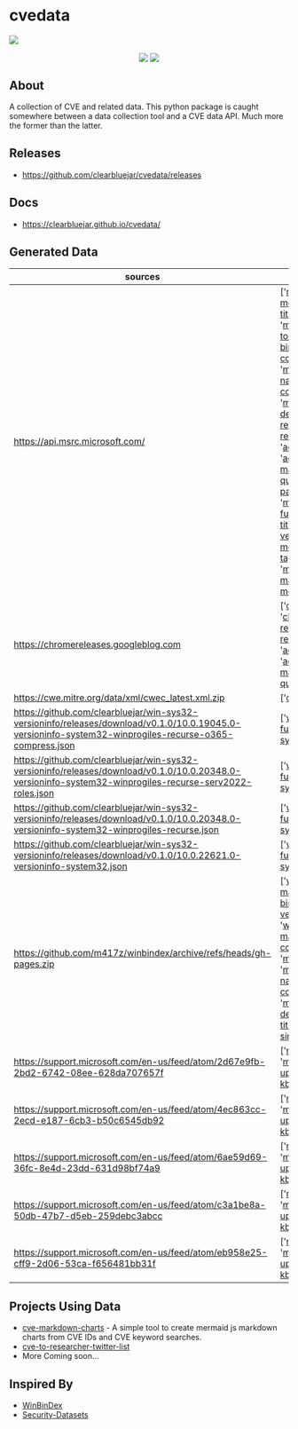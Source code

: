 # cvedata

<img align="center" src="https://user-images.githubusercontent.com/3752074/201245258-2de3e9f4-2097-4fbd-b01f-06ebd9d835cf.jpg">
</p>

<p align="center">
<a href="https://twitter.com/clearbluejar"><img align="center" src="https://img.shields.io/twitter/follow/clearbluejar?color=blue&style=for-the-badge"></a> 
  <img align="center" src="https://img.shields.io/github/stars/clearbluejar/cvedata?style=for-the-badge">
</p>

## About

A collection of CVE and related data. This python package is caught somewhere between a data collection tool and a CVE data API. Much more the former than the latter.

## Releases

- https://github.com/clearbluejar/cvedata/releases

## Docs 

- https://clearbluejar.github.io/cvedata/

## Generated Data

| sources | filenames |
|----------------------------------------------------------------------------------------------------------------------------------------------------------|--------------------------------------------------------------------------------------------------------------------------------------------------------------------------------------------------------------------------------------------------------------------------------------------------------------------------------------------------------------------------------------------------------------------------------------------------------------------------------------------------------------------------------------------------------------------------------------------------------------------------------------------------------------------------------------------------------------------------------------------------------------------------------------------------------------------------------------------------------------------------------------------------------------------------------------------------------------------------------------------------------------------------------------------------------------------------------------------------------------------------------------------------------------------------------------------------------------------------------------------------------------------------------------------------------------------------------------------------------------------------------------------------------------------------------------------------------------------------------------------------------------------------------------------------------------------------------------------------------------------------------------------------------------------------------------------------------------------------------------------------------------------------------------------------------------------------------------------------------------------------------------------------------------------------------------------------------------------------------------------------------------------------------------------------------------------------------------------------------------------------------------------------------------------------------------------------------------------------------------------------------------------------------------------------------------------------------------------------------------------------------------------------------------------------------------------------------------------------------------------------------------------------------------------------------------------------------------------------------------------------------------------------------------------------------------------------------------------------------------------------------------------------------------------|
| https://api.msrc.microsoft.com/ | ['[msrc-pandas-titles-merged.json](https://clearbluejar.github.io/cvedata/book/generated/msrc-pandas-titles-merged.json)', '[msrc-pandas-titles-merged-frequency.json](https://clearbluejar.github.io/cvedata/book/generated/msrc-pandas-titles-merged-frequency.json)', '[msrc-cve-combined-desc-to_bins.json](https://clearbluejar.github.io/cvedata/book/generated/msrc-cve-combined-desc-to_bins.json)', '[msrc-cve-all-bins-list.json](https://clearbluejar.github.io/cvedata/book/generated/msrc-cve-all-bins-list.json)', '[msrc-cve-tags-combined-file-names.json](https://clearbluejar.github.io/cvedata/book/generated/msrc-cve-tags-combined-file-names.json)', '[msrc-cve-titles-combined-file-names.json](https://clearbluejar.github.io/cvedata/book/generated/msrc-cve-titles-combined-file-names.json)', '[msrc-cve-tags-combined-file-desc-sims.json](https://clearbluejar.github.io/cvedata/book/generated/msrc-cve-tags-combined-file-desc-sims.json)', '[msrc-cve-titles-combined-file-desc-sims.json](https://clearbluejar.github.io/cvedata/book/generated/msrc-cve-titles-combined-file-desc-sims.json)', '[ack-researcher-names.json](https://clearbluejar.github.io/cvedata/book/generated/ack-researcher-names.json)', '[ack-researcher_names_grouped.json](https://clearbluejar.github.io/cvedata/book/generated/ack-researcher_names_grouped.json)', '[ack-researcher-cve-map.json](https://clearbluejar.github.io/cvedata/book/generated/ack-researcher-cve-map.json)', '[ack-researcher-twitter-map.json](https://clearbluejar.github.io/cvedata/book/generated/ack-researcher-twitter-map.json)', '[ack-researcher-cve-quality-map.json](https://clearbluejar.github.io/cvedata/book/generated/ack-researcher-cve-quality-map.json)', '[msrc-pandas-cvrf-merged.json.gz](https://clearbluejar.github.io/cvedata/book/generated/msrc-pandas-cvrf-merged.json.gz)', '[msrc-pandas-cvrf-merged-full.json.gz](https://clearbluejar.github.io/cvedata/book/generated/msrc-pandas-cvrf-merged-full.json.gz)', '[msrc-pandas-tag-title.json](https://clearbluejar.github.io/cvedata/book/generated/msrc-pandas-tag-title.json)', '[msrc-pandas-kb-ver.json](https://clearbluejar.github.io/cvedata/book/generated/msrc-pandas-kb-ver.json)', '[msrc-pandas-tags-merged.json](https://clearbluejar.github.io/cvedata/book/generated/msrc-pandas-tags-merged.json)', '[msrc-pandas-tags-merged-frequency.json](https://clearbluejar.github.io/cvedata/book/generated/msrc-pandas-tags-merged-frequency.json)', '[msrc-pandas-cvrf-products-map.json.gz](https://clearbluejar.github.io/cvedata/book/generated/msrc-pandas-cvrf-products-map.json.gz)', '[msrc-cvrf-merged.json.gz](https://clearbluejar.github.io/cvedata/book/generated/msrc-cvrf-merged.json.gz)'] |
| https://chromereleases.googleblog.com | ['[chromerelease-raw-cve.json](https://clearbluejar.github.io/cvedata/book/generated/chromerelease-raw-cve.json)', '[chromerelease-cve.json](https://clearbluejar.github.io/cvedata/book/generated/chromerelease-cve.json)', '[ack-researcher-names.json](https://clearbluejar.github.io/cvedata/book/generated/ack-researcher-names.json)', '[ack-researcher_names_grouped.json](https://clearbluejar.github.io/cvedata/book/generated/ack-researcher_names_grouped.json)', '[ack-researcher-cve-map.json](https://clearbluejar.github.io/cvedata/book/generated/ack-researcher-cve-map.json)', '[ack-researcher-twitter-map.json](https://clearbluejar.github.io/cvedata/book/generated/ack-researcher-twitter-map.json)', '[ack-researcher-cve-quality-map.json](https://clearbluejar.github.io/cvedata/book/generated/ack-researcher-cve-quality-map.json)'] |
| https://cwe.mitre.org/data/xml/cwec_latest.xml.zip | ['[cwe.json.gz](https://clearbluejar.github.io/cvedata/book/generated/cwe.json.gz)'] |
| https://github.com/clearbluejar/win-sys32-versioninfo/releases/download/v0.1.0/10.0.19045.0-versioninfo-system32-winprogiles-recurse-o365-compress.json | ['[win-verinfo-system32-full.json.gz](https://clearbluejar.github.io/cvedata/book/generated/win-verinfo-system32-full.json.gz)', '[win-versioninfo-system32-desc-to-bins.json](https://clearbluejar.github.io/cvedata/book/generated/win-versioninfo-system32-desc-to-bins.json)'] |
| https://github.com/clearbluejar/win-sys32-versioninfo/releases/download/v0.1.0/10.0.20348.0-versioninfo-system32-winprogiles-recurse-serv2022-roles.json | ['[win-verinfo-system32-full.json.gz](https://clearbluejar.github.io/cvedata/book/generated/win-verinfo-system32-full.json.gz)', '[win-versioninfo-system32-desc-to-bins.json](https://clearbluejar.github.io/cvedata/book/generated/win-versioninfo-system32-desc-to-bins.json)'] |
| https://github.com/clearbluejar/win-sys32-versioninfo/releases/download/v0.1.0/10.0.20348.0-versioninfo-system32-winprogiles-recurse.json | ['[win-verinfo-system32-full.json.gz](https://clearbluejar.github.io/cvedata/book/generated/win-verinfo-system32-full.json.gz)', '[win-versioninfo-system32-desc-to-bins.json](https://clearbluejar.github.io/cvedata/book/generated/win-versioninfo-system32-desc-to-bins.json)'] |
| https://github.com/clearbluejar/win-sys32-versioninfo/releases/download/v0.1.0/10.0.22621.0-versioninfo-system32.json | ['[win-verinfo-system32-full.json.gz](https://clearbluejar.github.io/cvedata/book/generated/win-verinfo-system32-full.json.gz)', '[win-versioninfo-system32-desc-to-bins.json](https://clearbluejar.github.io/cvedata/book/generated/win-versioninfo-system32-desc-to-bins.json)'] |
| https://github.com/m417z/winbindex/archive/refs/heads/gh-pages.zip | ['[winbindex-desc-to-bins-map.json](https://clearbluejar.github.io/cvedata/book/generated/winbindex-desc-to-bins-map.json)', '[winbindex-kb-to-bins-map.json.gz](https://clearbluejar.github.io/cvedata/book/generated/winbindex-kb-to-bins-map.json.gz)', '[winbindex-versions-to-bins-map.json.gz](https://clearbluejar.github.io/cvedata/book/generated/winbindex-versions-to-bins-map.json.gz)', '[winbindex-winver-to-build-map.json](https://clearbluejar.github.io/cvedata/book/generated/winbindex-winver-to-build-map.json)', '[msrc-cve-combined-desc-to_bins.json](https://clearbluejar.github.io/cvedata/book/generated/msrc-cve-combined-desc-to_bins.json)', '[msrc-cve-all-bins-list.json](https://clearbluejar.github.io/cvedata/book/generated/msrc-cve-all-bins-list.json)', '[msrc-cve-tags-combined-file-names.json](https://clearbluejar.github.io/cvedata/book/generated/msrc-cve-tags-combined-file-names.json)', '[msrc-cve-titles-combined-file-names.json](https://clearbluejar.github.io/cvedata/book/generated/msrc-cve-titles-combined-file-names.json)', '[msrc-cve-tags-combined-file-desc-sims.json](https://clearbluejar.github.io/cvedata/book/generated/msrc-cve-tags-combined-file-desc-sims.json)', '[msrc-cve-titles-combined-file-desc-sims.json](https://clearbluejar.github.io/cvedata/book/generated/msrc-cve-titles-combined-file-desc-sims.json)'] |
| https://support.microsoft.com/en-us/feed/atom/2d67e9fb-2bd2-6742-08ee-628da707657f | ['[ms-kb-feed-updates.json](https://clearbluejar.github.io/cvedata/book/generated/ms-kb-feed-updates.json)', '[ms-kb-feed-to-files-updated.json.gz](https://clearbluejar.github.io/cvedata/book/generated/ms-kb-feed-to-files-updated.json.gz)', '[ms-kb-feed-kbs-bins.json.gz](https://clearbluejar.github.io/cvedata/book/generated/ms-kb-feed-kbs-bins.json.gz)'] |
| https://support.microsoft.com/en-us/feed/atom/4ec863cc-2ecd-e187-6cb3-b50c6545db92 | ['[ms-kb-feed-updates.json](https://clearbluejar.github.io/cvedata/book/generated/ms-kb-feed-updates.json)', '[ms-kb-feed-to-files-updated.json.gz](https://clearbluejar.github.io/cvedata/book/generated/ms-kb-feed-to-files-updated.json.gz)', '[ms-kb-feed-kbs-bins.json.gz](https://clearbluejar.github.io/cvedata/book/generated/ms-kb-feed-kbs-bins.json.gz)'] |
| https://support.microsoft.com/en-us/feed/atom/6ae59d69-36fc-8e4d-23dd-631d98bf74a9 | ['[ms-kb-feed-updates.json](https://clearbluejar.github.io/cvedata/book/generated/ms-kb-feed-updates.json)', '[ms-kb-feed-to-files-updated.json.gz](https://clearbluejar.github.io/cvedata/book/generated/ms-kb-feed-to-files-updated.json.gz)', '[ms-kb-feed-kbs-bins.json.gz](https://clearbluejar.github.io/cvedata/book/generated/ms-kb-feed-kbs-bins.json.gz)'] |
| https://support.microsoft.com/en-us/feed/atom/c3a1be8a-50db-47b7-d5eb-259debc3abcc | ['[ms-kb-feed-updates.json](https://clearbluejar.github.io/cvedata/book/generated/ms-kb-feed-updates.json)', '[ms-kb-feed-to-files-updated.json.gz](https://clearbluejar.github.io/cvedata/book/generated/ms-kb-feed-to-files-updated.json.gz)', '[ms-kb-feed-kbs-bins.json.gz](https://clearbluejar.github.io/cvedata/book/generated/ms-kb-feed-kbs-bins.json.gz)'] |
| https://support.microsoft.com/en-us/feed/atom/eb958e25-cff9-2d06-53ca-f656481bb31f | ['[ms-kb-feed-updates.json](https://clearbluejar.github.io/cvedata/book/generated/ms-kb-feed-updates.json)', '[ms-kb-feed-to-files-updated.json.gz](https://clearbluejar.github.io/cvedata/book/generated/ms-kb-feed-to-files-updated.json.gz)', '[ms-kb-feed-kbs-bins.json.gz](https://clearbluejar.github.io/cvedata/book/generated/ms-kb-feed-kbs-bins.json.gz)'] |


## Projects Using Data

- [cve-markdown-charts](https://github.com/clearbluejar/cve-markdown-charts) - A simple tool to create mermaid js markdown charts from CVE IDs and CVE keyword searches.
- [cve-to-researcher-twitter-list](https://github.com/clearbluejar/cve-to-researcher-twitter-list)
- More Coming soon...

## Inspired By

- [WinBinDex](https://winbindex.m417z.com/) 
- [Security-Datasets](https://github.com/OTRF/Security-Datasets)
